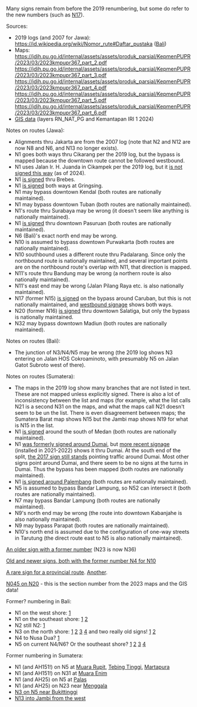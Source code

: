Many signs remain from before the 2019 renumbering, but some do refer to the new numbers (such as [N17](https://www.google.com/maps/@-7.5656429,112.7176402,3a,15.1y,308.07h,103.54t/data=!3m7!1e1!3m5!1sWH9VR0mXoZOmjCiGvj9HGA!2e0!6shttps:%2F%2Fstreetviewpixels-pa.googleapis.com%2Fv1%2Fthumbnail%3Fcb_client%3Dmaps_sv.tactile%26w%3D900%26h%3D600%26pitch%3D-13.54119175818687%26panoid%3DWH9VR0mXoZOmjCiGvj9HGA%26yaw%3D308.0668457968097!7i16384!8i8192?entry=ttu&g_ep=EgoyMDI1MDIwNC4wIKXMDSoASAFQAw%3D%3D)).

Sources:
* 2019 logs (and 2007 for Jawa): https://id.wikipedia.org/wiki/Nomor_rute#Daftar_pustaka ([Bali](https://web.archive.org/web/20190711031703/http://jdih.dephub.go.id/assets/uudocs/kepEI/2019/KP.2073_.AJ_.001_.DRJD_.2019_.pdf))
* Maps: https://jdih.pu.go.id/internal/assets/assets/produk_parsial/KepmenPUPR/2023/03/2023kmpupr367_part_2.pdf https://jdih.pu.go.id/internal/assets/assets/produk_parsial/KepmenPUPR/2023/03/2023kmpupr367_part_3.pdf https://jdih.pu.go.id/internal/assets/assets/produk_parsial/KepmenPUPR/2023/03/2023kmpupr367_part_4.pdf https://jdih.pu.go.id/internal/assets/assets/produk_parsial/KepmenPUPR/2023/03/2023kmpupr367_part_5.pdf https://jdih.pu.go.id/internal/assets/assets/produk_parsial/KepmenPUPR/2023/03/2023kmpupr367_part_6.pdf
* [GIS data](https://gisportal.binamarga.pu.go.id/portal/apps/mapviewer/index.html) (layers RN_NAT_PG and Kemantapan IRI 1 2024)

Notes on routes (Jawa):
* Alignments thru Jakarta are from the 2007 log (note that N2 and N12 are now N8 and N6, and N13 no longer exists).
* N1 goes both ways thru Cikarang per the 2019 log, but the bypass is mapped because the downtown route cannot be followed westbound.
* N1 uses Jalan Ir. H. Juanda in Cikampek per the 2019 log, but it [is not signed this way](https://www.google.com/maps/@-6.4082123,107.4866307,3a,15.9y,224.13h,108.12t/data=!3m7!1e1!3m5!1smqhkoSGpDe1vCAg7M9-hjw!2e0!6shttps:%2F%2Fstreetviewpixels-pa.googleapis.com%2Fv1%2Fthumbnail%3Fcb_client%3Dmaps_sv.tactile%26w%3D900%26h%3D600%26pitch%3D-18.122681498273593%26panoid%3DmqhkoSGpDe1vCAg7M9-hjw%26yaw%3D224.13487536007761!7i16384!8i8192?entry=ttu&g_ep=EgoyMDI1MDEyOS4xIKXMDSoASAFQAw%3D%3D) (as of 2024).
* N1 [is signed](https://www.google.com/maps/@-6.868952,109.1331469,3a,15y,163.72h,112.26t/data=!3m7!1e1!3m5!1szHAwvE4zCeSrZ886Zn7b5A!2e0!6shttps:%2F%2Fstreetviewpixels-pa.googleapis.com%2Fv1%2Fthumbnail%3Fcb_client%3Dmaps_sv.tactile%26w%3D900%26h%3D600%26pitch%3D-22.26153780862073%26panoid%3DzHAwvE4zCeSrZ886Zn7b5A%26yaw%3D163.7169222164349!7i16384!8i8192?entry=ttu&g_ep=EgoyMDI1MDEyOS4xIKXMDSoASAFQAw%3D%3D) thru Brebes.
* N1 [is signed](https://www.google.com/maps/@-6.9780468,109.9918796,3a,17.6y,77.41h,103.14t/data=!3m7!1e1!3m5!1su2P5dIJx5nSbd6uHWLnlsg!2e0!6shttps:%2F%2Fstreetviewpixels-pa.googleapis.com%2Fv1%2Fthumbnail%3Fcb_client%3Dmaps_sv.tactile%26w%3D900%26h%3D600%26pitch%3D-13.141182713610362%26panoid%3Du2P5dIJx5nSbd6uHWLnlsg%26yaw%3D77.41165476790573!7i16384!8i8192?entry=ttu&g_ep=EgoyMDI1MDEyOS4xIKXMDSoASAFQAw%3D%3D) both ways at Gringsing.
* N1 may bypass downtown Kendal (both routes are nationally maintained).
* N1 may bypass downtown Tuban (both routes are nationally maintained).
* N1's route thru Surabaya may be wrong (it doesn't seem like anything is nationally maintained).
* N1 [is signed](https://www.google.com/maps/@-7.6300002,112.8776031,3a,15y,71.6h,106.45t/data=!3m7!1e1!3m5!1s-ZpH_gNpUKTi4vtzGrEcXQ!2e0!6shttps:%2F%2Fstreetviewpixels-pa.googleapis.com%2Fv1%2Fthumbnail%3Fcb_client%3Dmaps_sv.tactile%26w%3D900%26h%3D600%26pitch%3D-16.45487937907302%26panoid%3D-ZpH_gNpUKTi4vtzGrEcXQ%26yaw%3D71.59821935126112!7i16384!8i8192?entry=ttu&g_ep=EgoyMDI1MDEyOS4xIKXMDSoASAFQAw%3D%3D) thru downtown Pasuruan (both routes are nationally maintained).
* N6 (Bali)'s exact north end may be wrong.
* N10 is assumed to bypass downtown Purwakarta (both routes are nationally maintained).
* N10 southbound uses a different route thru Padalarang. Since only the northbound route is nationally maintained, and several important points are on the northbound route's overlap with N11, that direction is mapped.
* N11's route thru Bandung may be wrong (a northern route is also nationally maintained).
* N11's east end may be wrong (Jalan Pilang Raya etc. is also nationally maintained).
* N17 (former N15) [is signed](https://www.google.com/maps/@-7.5395072,111.6573848,3a,15.4y,78.72h,111.56t/data=!3m7!1e1!3m5!1saJ7v2p5Cm163J3VhA2hQFg!2e0!6shttps:%2F%2Fstreetviewpixels-pa.googleapis.com%2Fv1%2Fthumbnail%3Fcb_client%3Dmaps_sv.tactile%26w%3D900%26h%3D600%26pitch%3D-21.55967273357325%26panoid%3DaJ7v2p5Cm163J3VhA2hQFg%26yaw%3D78.71668414855586!7i16384!8i8192?entry=ttu&g_ep=EgoyMDI1MDIwNS4xIKXMDSoASAFQAw%3D%3D) on the bypass around Caruban, but this is not nationally maintained, and [westbound signage](https://www.google.com/maps/@-7.5509522,111.6916342,3a,15y,273.34h,103.06t/data=!3m7!1e1!3m5!1sRVRJjIraQFBfPY8XVK4Uww!2e0!6shttps:%2F%2Fstreetviewpixels-pa.googleapis.com%2Fv1%2Fthumbnail%3Fcb_client%3Dmaps_sv.tactile%26w%3D900%26h%3D600%26pitch%3D-13.064407396484683%26panoid%3DRVRJjIraQFBfPY8XVK4Uww%26yaw%3D273.3404755204108!7i16384!8i8192?entry=ttu&g_ep=EgoyMDI1MDIwNS4xIKXMDSoASAFQAw%3D%3D) shows both ways.
* N20 (former N16) [is signed](https://www.google.com/maps/@-7.2942781,110.4738437,3a,15y,70.34h,106.58t/data=!3m7!1e1!3m5!1spzdDCSMXehK8sWhntJnYeQ!2e0!6shttps:%2F%2Fstreetviewpixels-pa.googleapis.com%2Fv1%2Fthumbnail%3Fcb_client%3Dmaps_sv.tactile%26w%3D900%26h%3D600%26pitch%3D-16.57539628642948%26panoid%3DpzdDCSMXehK8sWhntJnYeQ%26yaw%3D70.34123781844256!7i16384!8i8192?entry=ttu&g_ep=EgoyMDI1MDIwOS4wIKXMDSoASAFQAw%3D%3D) thru downtown Salatiga, but only the bypass is nationally maintained.
* N32 may bypass downtown Madiun (both routes are nationally maintained).

Notes on routes (Bali):
* The junction of N3/N4/N5 may be wrong (the 2019 log shows N3 entering on Jalan HOS Cokroaminoto, with presumably N5 on Jalan Gatot Subroto west of there).

Notes on routes (Sumatera):
* The maps in the 2019 log show many branches that are not listed in text. These are not mapped unless explicitly signed. There is also a lot of inconsistency between the list and maps (for example, what the list calls N21 is a second N31 on the maps, and what the maps call N21 doesn't seem to be un the list. There is even disagreement between maps; the Sumatera Barat map shows N15 but the Jambi map shows N19 for what is N15 in the list.
* N1 [is signed](https://www.google.com/maps/@3.5560914,98.8844694,3a,15y,198.52h,109.06t/data=!3m7!1e1!3m5!1ssRGnpzDKlSzhtMcRLoM8gw!2e0!6shttps:%2F%2Fstreetviewpixels-pa.googleapis.com%2Fv1%2Fthumbnail%3Fcb_client%3Dmaps_sv.tactile%26w%3D900%26h%3D600%26pitch%3D-19.056029064033268%26panoid%3DsRGnpzDKlSzhtMcRLoM8gw%26yaw%3D198.52126412743348!7i16384!8i8192?entry=ttu&g_ep=EgoyMDI1MDIxNy4wIKXMDSoASAFQAw%3D%3D) around the south of Medan (both routes are nationally maintained).
* N1 [was formerly signed around Dumai](https://www.google.com/maps/@1.5495905,101.1765563,3a,15.4y,100.67h,101.3t/data=!3m8!1e1!3m6!1sVKJ6egSo0l6gQ_dIsvHyBg!2e0!5s20171201T000000!6shttps:%2F%2Fstreetviewpixels-pa.googleapis.com%2Fv1%2Fthumbnail%3Fcb_client%3Dmaps_sv.tactile%26w%3D900%26h%3D600%26pitch%3D-11.299847380845279%26panoid%3DVKJ6egSo0l6gQ_dIsvHyBg%26yaw%3D100.66982186520472!7i13312!8i6656?entry=ttu&g_ep=EgoyMDI1MDIxNy4wIKXMDSoASAFQAw%3D%3D), but [more recent signage](https://www.google.com/maps/@1.5495939,101.1765637,3a,15.9y,99.37h,104.49t/data=!3m7!1e1!3m5!1sxJ7OPWZITiP_bHQkwiesjA!2e0!6shttps:%2F%2Fstreetviewpixels-pa.googleapis.com%2Fv1%2Fthumbnail%3Fcb_client%3Dmaps_sv.tactile%26w%3D900%26h%3D600%26pitch%3D-14.490939953450948%26panoid%3DxJ7OPWZITiP_bHQkwiesjA%26yaw%3D99.37267270289634!7i16384!8i8192?entry=ttu&g_ep=EgoyMDI1MDIxNy4wIKXMDSoASAFQAw%3D%3D) (installed in 2021-2022) shows it thru Dumai. At the south end of the split, [the 2017 sign still stands](https://www.google.com/maps/@1.4285771,101.1751276,3a,15y,9.16h,97.88t/data=!3m8!1e1!3m6!1s1kghRJOKYo57EqzKAv5Akg!2e0!5s20230801T000000!6shttps:%2F%2Fstreetviewpixels-pa.googleapis.com%2Fv1%2Fthumbnail%3Fcb_client%3Dmaps_sv.tactile%26w%3D900%26h%3D600%26pitch%3D-7.878063426365401%26panoid%3D1kghRJOKYo57EqzKAv5Akg%26yaw%3D9.15822917022038!7i16384!8i8192?entry=ttu&g_ep=EgoyMDI1MDIxNy4wIKXMDSoASAFQAw%3D%3D) pointing traffic around Dumai. Most other signs point around Dumai, and there seem to be no signs at the turns in Dumai. Thus the bypass has been mapped (both routes are nationally maintained).
* N1 [is signed around Palembang](https://www.google.com/maps/@-2.9901824,104.7190842,3a,18.1y,328.09h,108.29t/data=!3m7!1e1!3m5!1s3bmEp4A_5Fc9aN5q-FkWog!2e0!6shttps:%2F%2Fstreetviewpixels-pa.googleapis.com%2Fv1%2Fthumbnail%3Fcb_client%3Dmaps_sv.tactile%26w%3D900%26h%3D600%26pitch%3D-18.289216122226577%26panoid%3D3bmEp4A_5Fc9aN5q-FkWog%26yaw%3D328.09399985818754!7i16384!8i8192?entry=ttu&g_ep=EgoyMDI1MDIxMi4wIKXMDSoASAFQAw%3D%3D) (both routes are nationally maintained).
* N5 is assumed to bypass Bandar Lampung, so N52 can intersect it (both routes are nationally maintained).
* N7 may bypass Bandar Lampung (both routes are nationally maintained).
* N9's north end may be wrong (the route into downtown Kabanjahe is also nationally maintained).
* N9 may bypass Parapat (both routes are nationally maintained).
* N10's north end is assumed due to the configuration of one-way streets in Tarutung (the direct route east to N5 is also nationally maintained).

[An older sign with a former number](https://www.google.com/maps/@-7.5471163,112.697656,3a,15y,162.87h,110.87t/data=!3m7!1e1!3m5!1soeokgu3zIpQD4g8XgN3Y6A!2e0!6shttps:%2F%2Fstreetviewpixels-pa.googleapis.com%2Fv1%2Fthumbnail%3Fcb_client%3Dmaps_sv.tactile%26w%3D900%26h%3D600%26pitch%3D-20.86534095150739%26panoid%3Doeokgu3zIpQD4g8XgN3Y6A%26yaw%3D162.87409280218978!7i16384!8i8192?entry=ttu&g_ep=EgoyMDI1MDEyOS4xIKXMDSoASAFQAw%3D%3D) (N23 is now N36)

[Old and newer signs, both with the former number N4 for N10](https://www.google.com/maps/@-6.4236104,107.4797206,3a,23.2y,198.76h,122.63t/data=!3m7!1e1!3m5!1sbm_HRYnqkZbOIV0Wpiolhw!2e0!6shttps:%2F%2Fstreetviewpixels-pa.googleapis.com%2Fv1%2Fthumbnail%3Fcb_client%3Dmaps_sv.tactile%26w%3D900%26h%3D600%26pitch%3D-32.63221453774024%26panoid%3Dbm_HRYnqkZbOIV0Wpiolhw%26yaw%3D198.7554719096179!7i16384!8i8192?entry=ttu&g_ep=EgoyMDI1MDIwMy4wIKXMDSoASAFQAw%3D%3D)

[A rare sign for a provincial route](https://www.google.com/maps/@-6.8141819,107.9487616,3a,15y,366.63h,87.54t/data=!3m8!1e1!3m6!1sSKWb_9lacsy8l2jZRomXOw!2e0!5s20241001T000000!6shttps:%2F%2Fstreetviewpixels-pa.googleapis.com%2Fv1%2Fthumbnail%3Fcb_client%3Dmaps_sv.tactile%26w%3D900%26h%3D600%26pitch%3D2.463317281249118%26panoid%3DSKWb_9lacsy8l2jZRomXOw%26yaw%3D6.627377712006478!7i16384!8i8192?entry=ttu&g_ep=EgoyMDI1MDIwNC4wIKXMDSoASAFQAw%3D%3D). [Another](https://www.google.com/maps/@-8.1162996,110.9944651,3a,15y,250.91h,91.42t/data=!3m7!1e1!3m5!1sI0puKuMdEE2rng7-AeBOZQ!2e0!6shttps:%2F%2Fstreetviewpixels-pa.googleapis.com%2Fv1%2Fthumbnail%3Fcb_client%3Dmaps_sv.tactile%26w%3D900%26h%3D600%26pitch%3D-1.424151516022789%26panoid%3DI0puKuMdEE2rng7-AeBOZQ%26yaw%3D250.9133379744904!7i16384!8i8192?entry=ttu&g_ep=EgoyMDI1MDIwOS4wIKXMDSoASAFQAw%3D%3D).

[N045 on N20](https://www.google.com/maps/@-0.8893795,101.3601122,3a,15y,244.36h,92.35t/data=!3m7!1e1!3m5!1sLr3MPUmxwNAPl3UxOhzArw!2e0!6shttps:%2F%2Fstreetviewpixels-pa.googleapis.com%2Fv1%2Fthumbnail%3Fcb_client%3Dmaps_sv.tactile%26w%3D900%26h%3D600%26pitch%3D-2.354836630951283%26panoid%3DLr3MPUmxwNAPl3UxOhzArw%26yaw%3D244.36173270425783!7i16384!8i8192?entry=ttu&g_ep=EgoyMDI1MDIxOC4wIKXMDSoASAFQAw%3D%3D) - this is the section number from the 2023 maps and the GIS data!

Former? numbering in Bali:
* N1 on the west shore: [1](https://www.google.com/maps/@-8.187154,114.4403117,3a,15.8y,128.09h,104.96t/data=!3m7!1e1!3m5!1sg1oH0EdfCsJNZf_lGzwy0Q!2e0!6shttps:%2F%2Fstreetviewpixels-pa.googleapis.com%2Fv1%2Fthumbnail%3Fcb_client%3Dmaps_sv.tactile%26w%3D900%26h%3D600%26pitch%3D-14.95522601670578%26panoid%3Dg1oH0EdfCsJNZf_lGzwy0Q%26yaw%3D128.0887173316784!7i16384!8i8192?entry=ttu&g_ep=EgoyMDI1MDIxMi4wIKXMDSoASAFQAw%3D%3D)
* N1 on the southeast shore: [1](https://www.google.com/maps/@-8.5209168,115.4968374,3a,15.4y,43.54h,113.97t/data=!3m7!1e1!3m5!1sMLZQaJCtQpA-8UlyHFtiEg!2e0!6shttps:%2F%2Fstreetviewpixels-pa.googleapis.com%2Fv1%2Fthumbnail%3Fcb_client%3Dmaps_sv.tactile%26w%3D900%26h%3D600%26pitch%3D-23.97205475538115%26panoid%3DMLZQaJCtQpA-8UlyHFtiEg%26yaw%3D43.53980035801915!7i16384!8i8192?entry=ttu&g_ep=EgoyMDI1MDIxMi4wIKXMDSoASAFQAw%3D%3D) [2](https://www.google.com/maps/@-8.5535197,115.4344975,3a,15y,181.02h,98.11t/data=!3m7!1e1!3m5!1swWBmds9_IgrOucj9KnxU7Q!2e0!6shttps:%2F%2Fstreetviewpixels-pa.googleapis.com%2Fv1%2Fthumbnail%3Fcb_client%3Dmaps_sv.tactile%26w%3D900%26h%3D600%26pitch%3D-8.109177543552704%26panoid%3DwWBmds9_IgrOucj9KnxU7Q%26yaw%3D181.02176917278328!7i16384!8i8192?entry=ttu&g_ep=EgoyMDI1MDIxMi4wIKXMDSoASAFQAw%3D%3D)
* N2 still N2: [1](https://www.google.com/maps/@-8.1085012,115.0905491,3a,15.8y,138.12h,98.97t/data=!3m7!1e1!3m5!1sHHLFEu9aOH13j5ZQTh8WOA!2e0!6shttps:%2F%2Fstreetviewpixels-pa.googleapis.com%2Fv1%2Fthumbnail%3Fcb_client%3Dmaps_sv.tactile%26w%3D900%26h%3D600%26pitch%3D-8.966327457806031%26panoid%3DHHLFEu9aOH13j5ZQTh8WOA%26yaw%3D138.12261872846761!7i16384!8i8192?entry=ttu&g_ep=EgoyMDI1MDIxMi4wIKXMDSoASAFQAw%3D%3D)
* N3 on the north shore: [1](https://www.google.com/maps/@-8.0786773,115.1725266,3a,15y,241.75h,107.27t/data=!3m7!1e1!3m5!1sg5UP-JkLRZ9GaOeNkq4S6Q!2e0!6shttps:%2F%2Fstreetviewpixels-pa.googleapis.com%2Fv1%2Fthumbnail%3Fcb_client%3Dmaps_sv.tactile%26w%3D900%26h%3D600%26pitch%3D-17.274730160173405%26panoid%3Dg5UP-JkLRZ9GaOeNkq4S6Q%26yaw%3D241.75219641805273!7i16384!8i8192?entry=ttu&g_ep=EgoyMDI1MDIxMi4wIKXMDSoASAFQAw%3D%3D) [2](https://www.google.com/maps/@-8.1253857,115.0972899,3a,28.6y,291.07h,106.06t/data=!3m7!1e1!3m5!1sf2I6IuQOf66EyW1DYHuBlw!2e0!6shttps:%2F%2Fstreetviewpixels-pa.googleapis.com%2Fv1%2Fthumbnail%3Fcb_client%3Dmaps_sv.tactile%26w%3D900%26h%3D600%26pitch%3D-16.061330422263367%26panoid%3Df2I6IuQOf66EyW1DYHuBlw%26yaw%3D291.0719898408714!7i16384!8i8192?entry=ttu&g_ep=EgoyMDI1MDIxMi4wIKXMDSoASAFQAw%3D%3D) [3](https://www.google.com/maps/@-8.187154,114.4403117,3a,15.8y,128.09h,104.96t/data=!3m7!1e1!3m5!1sg1oH0EdfCsJNZf_lGzwy0Q!2e0!6shttps:%2F%2Fstreetviewpixels-pa.googleapis.com%2Fv1%2Fthumbnail%3Fcb_client%3Dmaps_sv.tactile%26w%3D900%26h%3D600%26pitch%3D-14.95522601670578%26panoid%3Dg1oH0EdfCsJNZf_lGzwy0Q%26yaw%3D128.0887173316784!7i16384!8i8192?entry=ttu&g_ep=EgoyMDI1MDIxMi4wIKXMDSoASAFQAw%3D%3D) [4](https://www.google.com/maps/@-8.5415049,115.3941624,3a,46.9y,48.01h,113.69t/data=!3m7!1e1!3m5!1spHrb8YE8o591nKx4uvWYtQ!2e0!6shttps:%2F%2Fstreetviewpixels-pa.googleapis.com%2Fv1%2Fthumbnail%3Fcb_client%3Dmaps_sv.tactile%26w%3D900%26h%3D600%26pitch%3D-23.694109330688036%26panoid%3DpHrb8YE8o591nKx4uvWYtQ%26yaw%3D48.00944341331018!7i16384!8i8192?entry=ttu&g_ep=EgoyMDI1MDIxMi4wIKXMDSoASAFQAw%3D%3D) and two really old signs! [1](https://www.google.com/maps/@-8.4001653,115.5954511,3a,15y,1.2h,101.22t/data=!3m8!1e1!3m6!1s71PPbd9KGGwASgll2JGy2g!2e0!5s20150501T000000!6shttps:%2F%2Fstreetviewpixels-pa.googleapis.com%2Fv1%2Fthumbnail%3Fcb_client%3Dmaps_sv.tactile%26w%3D900%26h%3D600%26pitch%3D-11.219870125868255%26panoid%3D71PPbd9KGGwASgll2JGy2g%26yaw%3D1.199874327927546!7i13312!8i6656?entry=ttu&g_ep=EgoyMDI1MDIxMi4wIKXMDSoASAFQAw%3D%3D) [2](https://www.google.com/maps/@-8.4933799,115.5248904,3a,19.2y,295.72h,102.74t/data=!3m7!1e1!3m5!1svUHhDpowo7U3WIgW1FtZhw!2e0!6shttps:%2F%2Fstreetviewpixels-pa.googleapis.com%2Fv1%2Fthumbnail%3Fcb_client%3Dmaps_sv.tactile%26w%3D900%26h%3D600%26pitch%3D-12.73940800278531%26panoid%3DvUHhDpowo7U3WIgW1FtZhw%26yaw%3D295.71921253652226!7i16384!8i8192?entry=ttu&g_ep=EgoyMDI1MDIxMi4wIKXMDSoASAFQAw%3D%3D)
* N4 to Nusa Dua? [1](https://www.google.com/maps/@-8.533135,115.3034439,3a,18.1y,244.38h,118.4t/data=!3m7!1e1!3m5!1sJlX7quTGw05YQc9e_kGP1w!2e0!6shttps:%2F%2Fstreetviewpixels-pa.googleapis.com%2Fv1%2Fthumbnail%3Fcb_client%3Dmaps_sv.tactile%26w%3D900%26h%3D600%26pitch%3D-28.396584789352687%26panoid%3DJlX7quTGw05YQc9e_kGP1w%26yaw%3D244.37717883678758!7i16384!8i8192?entry=ttu&g_ep=EgoyMDI1MDIxMi4wIKXMDSoASAFQAw%3D%3D)
* N5 on current N4/N6? Or the southeast shore? [1](https://www.google.com/maps/@-8.5535197,115.4344975,3a,15y,181.02h,98.11t/data=!3m7!1e1!3m5!1swWBmds9_IgrOucj9KnxU7Q!2e0!6shttps:%2F%2Fstreetviewpixels-pa.googleapis.com%2Fv1%2Fthumbnail%3Fcb_client%3Dmaps_sv.tactile%26w%3D900%26h%3D600%26pitch%3D-8.109177543552704%26panoid%3DwWBmds9_IgrOucj9KnxU7Q%26yaw%3D181.02176917278328!7i16384!8i8192?entry=ttu&g_ep=EgoyMDI1MDIxMi4wIKXMDSoASAFQAw%3D%3D) [2](https://www.google.com/maps/@-8.590057,115.3428736,3a,15y,8.86h,98.63t/data=!3m7!1e1!3m5!1sjIXviyIrfcBQX7a3zt7QqQ!2e0!6shttps:%2F%2Fstreetviewpixels-pa.googleapis.com%2Fv1%2Fthumbnail%3Fcb_client%3Dmaps_sv.tactile%26w%3D900%26h%3D600%26pitch%3D-8.625748606986804%26panoid%3DjIXviyIrfcBQX7a3zt7QqQ%26yaw%3D8.864517837886353!7i16384!8i8192?entry=ttu&g_ep=EgoyMDI1MDIxMi4wIKXMDSoASAFQAw%3D%3D) [3](https://www.google.com/maps/@-8.5629307,115.2736813,3a,31.3y,146.96h,108.31t/data=!3m7!1e1!3m5!1sMmbGblzBXadXWMJihwQq1w!2e0!6shttps:%2F%2Fstreetviewpixels-pa.googleapis.com%2Fv1%2Fthumbnail%3Fcb_client%3Dmaps_sv.tactile%26w%3D900%26h%3D600%26pitch%3D-18.308844603655658%26panoid%3DMmbGblzBXadXWMJihwQq1w%26yaw%3D146.96470899271264!7i16384!8i8192?entry=ttu&g_ep=EgoyMDI1MDIxMi4wIKXMDSoASAFQAw%3D%3D) [4](https://www.google.com/maps/@-8.5346147,115.3026832,3a,15y,333.71h,102.22t/data=!3m7!1e1!3m5!1sbv0SgdanO4nRyDDw9D8ZyA!2e0!6shttps:%2F%2Fstreetviewpixels-pa.googleapis.com%2Fv1%2Fthumbnail%3Fcb_client%3Dmaps_sv.tactile%26w%3D900%26h%3D600%26pitch%3D-12.221133055750528%26panoid%3Dbv0SgdanO4nRyDDw9D8ZyA%26yaw%3D333.70832091141824!7i16384!8i8192?entry=ttu&g_ep=EgoyMDI1MDIxMi4wIKXMDSoASAFQAw%3D%3D)

Former numbering in Sumatera:
* N1 (and AH151!) on N5 at [Muara Rupit](https://www.google.com/maps/@-2.7226765,102.9111212,3a,15y,358h,104.41t/data=!3m7!1e1!3m5!1sECiGIMgKFWMuNQ5LIrIHnw!2e0!6shttps:%2F%2Fstreetviewpixels-pa.googleapis.com%2Fv1%2Fthumbnail%3Fcb_client%3Dmaps_sv.tactile%26w%3D900%26h%3D600%26pitch%3D-14.413161473582562%26panoid%3DECiGIMgKFWMuNQ5LIrIHnw%26yaw%3D358.0016662899044!7i16384!8i8192?entry=ttu&g_ep=EgoyMDI1MDIxOC4wIKXMDSoASAFQAw%3D%3D), [Tebing Tinggi](https://www.google.com/maps/@-3.589315,103.0830206,3a,15y,187.64h,98.11t/data=!3m7!1e1!3m5!1sCgXo-H5LMew-FHIY3wcHpQ!2e0!6shttps:%2F%2Fstreetviewpixels-pa.googleapis.com%2Fv1%2Fthumbnail%3Fcb_client%3Dmaps_sv.tactile%26w%3D900%26h%3D600%26pitch%3D-8.114234286259645%26panoid%3DCgXo-H5LMew-FHIY3wcHpQ%26yaw%3D187.6353323941138!7i16384!8i8192?entry=ttu&g_ep=EgoyMDI1MDIxOC4wIKXMDSoASAFQAw%3D%3D), [Martapura](https://www.google.com/maps/@-4.3305415,104.3499512,3a,15y,156.13h,103.11t/data=!3m7!1e1!3m5!1smxYB4bErjPv3lyL1RqAa-w!2e0!6shttps:%2F%2Fstreetviewpixels-pa.googleapis.com%2Fv1%2Fthumbnail%3Fcb_client%3Dmaps_sv.tactile%26w%3D900%26h%3D600%26pitch%3D-13.10713190931466%26panoid%3DmxYB4bErjPv3lyL1RqAa-w%26yaw%3D156.13089536219525!7i16384!8i8192?entry=ttu&g_ep=EgoyMDI1MDIxOC4wIKXMDSoASAFQAw%3D%3D)
* N1 (and AH151!) on N31 at [Muara Enim](https://www.google.com/maps/@-3.6589884,103.7801163,3a,15y,129.69h,98.77t/data=!3m7!1e1!3m5!1sMXGxz8fyigAMOBszRHdNdA!2e0!6shttps:%2F%2Fstreetviewpixels-pa.googleapis.com%2Fv1%2Fthumbnail%3Fcb_client%3Dmaps_sv.tactile%26w%3D900%26h%3D600%26pitch%3D-8.769375389049543%26panoid%3DMXGxz8fyigAMOBszRHdNdA%26yaw%3D129.69202864441024!7i16384!8i8192?entry=ttu&g_ep=EgoyMDI1MDIxOC4wIKXMDSoASAFQAw%3D%3D)
* N1 (and AH25) on N5 at [Palas](https://www.google.com/maps/@-5.7278146,105.6536464,3a,15y,69.94h,104.66t/data=!3m7!1e1!3m5!1s83LkzAhGz3k8FfPvZfgSAw!2e0!6shttps:%2F%2Fstreetviewpixels-pa.googleapis.com%2Fv1%2Fthumbnail%3Fcb_client%3Dmaps_sv.tactile%26w%3D900%26h%3D600%26pitch%3D-14.657424748095451%26panoid%3D83LkzAhGz3k8FfPvZfgSAw%26yaw%3D69.9432295681986!7i16384!8i8192?entry=ttu&g_ep=EgoyMDI1MDIxOC4wIKXMDSoASAFQAw%3D%3D)
* N1 (and AH25) on N23 near [Menggala](https://www.google.com/maps/@-4.5513449,105.2206473,3a,15y,139.17h,99.18t/data=!3m7!1e1!3m5!1s-qUADkTLGJUFWIEC04MXcg!2e0!6shttps:%2F%2Fstreetviewpixels-pa.googleapis.com%2Fv1%2Fthumbnail%3Fcb_client%3Dmaps_sv.tactile%26w%3D900%26h%3D600%26pitch%3D-9.180668445815428%26panoid%3D-qUADkTLGJUFWIEC04MXcg%26yaw%3D139.16681955116258!7i16384!8i8192?entry=ttu&g_ep=EgoyMDI1MDIxOC4wIKXMDSoASAFQAw%3D%3D)
* [N3 on N5 near Bukittinggi](https://www.google.com/maps/@-0.3410018,100.3831302,3a,16.8y,152.99h,104.99t/data=!3m7!1e1!3m5!1sDJtBSRNjdbgsnZlKnz37PQ!2e0!6shttps:%2F%2Fstreetviewpixels-pa.googleapis.com%2Fv1%2Fthumbnail%3Fcb_client%3Dmaps_sv.tactile%26w%3D900%26h%3D600%26pitch%3D-14.989895428075485%26panoid%3DDJtBSRNjdbgsnZlKnz37PQ%26yaw%3D152.98684193473937!7i16384!8i8192?entry=ttu&g_ep=EgoyMDI1MDIxOC4wIKXMDSoASAFQAw%3D%3D)
* [N13 into Jambi from the west](https://www.google.com/maps/@-1.6237282,103.5488835,3a,15y,91.35h,96.93t/data=!3m7!1e1!3m5!1s6GAHj2o4WaLboviJJ-SiEg!2e0!6shttps:%2F%2Fstreetviewpixels-pa.googleapis.com%2Fv1%2Fthumbnail%3Fcb_client%3Dmaps_sv.tactile%26w%3D900%26h%3D600%26pitch%3D-6.932365163817153%26panoid%3D6GAHj2o4WaLboviJJ-SiEg%26yaw%3D91.35123032718637!7i16384!8i8192?entry=ttu&g_ep=EgoyMDI1MDIxNy4wIKXMDSoASAFQAw%3D%3D)

